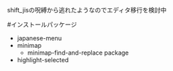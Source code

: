 shift_jisの呪縛から逃れたようなのでエディタ移行を検討中

#インストールパッケージ
- japanese-menu
- minimap
    - minimap-find-and-replace package
- highlight-selected
